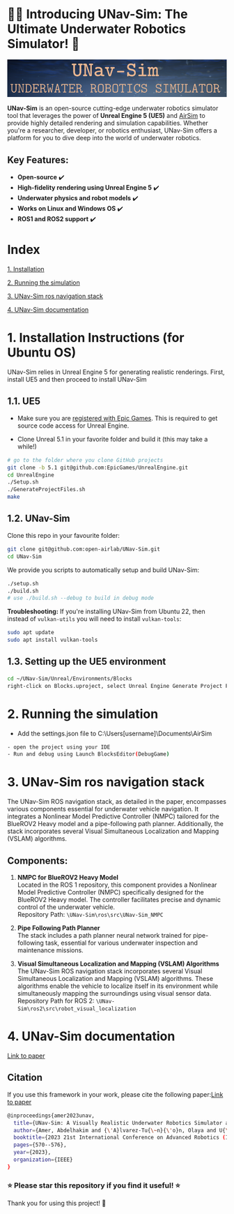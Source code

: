 # 🌊🤖 Introducing UNav-Sim: The Ultimate Underwater Robotics Simulator! 🚀

![UNavSim_logo](UNavSim_logo.png)



**UNav-Sim** is an open-source cutting-edge underwater robotics simulator tool that leverages the power of **Unreal Engine 5 (UE5)** and [AirSim](https://github.com/microsoft/AirSim) to provide highly detailed rendering and simulation capabilities. Whether you're a researcher, developer, or robotics enthusiast, UNav-Sim offers a platform for you to dive deep into the world of underwater robotics.

## Key Features:
- **Open-source** :heavy_check_mark:
- **High-fidelity rendering using Unreal Engine 5** :heavy_check_mark:
- **Underwater physics and robot models** :heavy_check_mark:
- **Works on Linux and Windows OS** :heavy_check_mark:
- **ROS1 and ROS2 support** :heavy_check_mark:




# Index 
 [1. Installation](https://github.com/open-airlab/UNav-Sim#1-installation)
 
 [2. Running the simulation](https://github.com/open-airlab/UNav-Sim#2-running-the-simulation)
 
 [3. UNav-Sim ros navigation stack](https://github.com/open-airlab/UNav-Sim#3-unav-sim-ros-navigation-stack)

 [4. UNav-Sim documentation](https://github.com/open-airlab/UNav-Sim#4-unav-sim-documentation)

# 1. Installation Instructions (for Ubuntu OS)
UNav-Sim relies in Unreal Engine 5 for generating realistic renderings. First, install UE5 and then proceed to install UNav-Sim

## 1.1. UE5
- Make sure you are [registered with Epic Games](https://docs.unrealengine.com/en-US/SharingAndReleasing/Linux/BeginnerLinuxDeveloper/SettingUpAnUnrealWorkflow/index.html). This is required to get source code access for Unreal Engine.

- Clone Unreal 5.1 in your favorite folder and build it (this may take a while!)
```bash
# go to the folder where you clone GitHub projects
git clone -b 5.1 git@github.com:EpicGames/UnrealEngine.git
cd UnrealEngine
./Setup.sh
./GenerateProjectFiles.sh
make
```

## 1.2. UNav-Sim
Clone this repo in your favourite folder:
```bash
git clone git@github.com:open-airlab/UNav-Sim.git
cd UNav-Sim
```
We provide you scripts to automatically setup and build UNav-Sim:
```bash
./setup.sh
./build.sh
# use ./build.sh --debug to build in debug mode
```
**Troubleshooting:** If you're installing UNav-Sim from Ubuntu 22, then instead of `vulkan-utils` you will need to install `vulkan-tools`:
```bash
sudo apt update
sudo apt install vulkan-tools
```
## 1.3. Setting up the UE5 environment
```bash
cd ~/UNav-Sim/Unreal/Environments/Blocks
right-click on Blocks.uproject, select Unreal Engine Generate Project Files
```


# 2. Running the simulation
- Add the settings.json file to C:\Users\[username]\Documents\AirSim

```bash
- open the project using your IDE 
- Run and debug using Launch BlocksEditor(DebugGame)
```


# 3. UNav-Sim ros navigation stack 
The UNav-Sim ROS navigation stack, as detailed in the paper, encompasses various components essential for underwater vehicle navigation. It integrates a Nonlinear Model Predictive Controller (NMPC) tailored for the BlueROV2 Heavy model and a pipe-following path planner. Additionally, the stack incorporates several Visual Simultaneous Localization and Mapping (VSLAM) algorithms.

## Components:

1. **NMPC for BlueROV2 Heavy Model**  
   Located in the ROS 1 repository, this component provides a Nonlinear Model Predictive Controller (NMPC) specifically designed for the BlueROV2 Heavy model. The controller facilitates precise and dynamic control of the underwater vehicle.  
   Repository Path: `\UNav-Sim\ros\src\UNav-Sim_NMPC`

2. **Pipe Following Path Planner**  
   The stack includes a path planner neural network trained for pipe-following task, essential for various underwater inspection and maintenance missions. 

3. **Visual Simultaneous Localization and Mapping (VSLAM) Algorithms**  
   The UNav-Sim ROS navigation stack incorporates several Visual Simultaneous Localization and Mapping (VSLAM) algorithms. These algorithms enable the vehicle to localize itself in its environment while simultaneously mapping the surroundings using visual sensor data.  
   Repository Path for ROS 2: `\UNav-Sim\ros2\src\robot_visual_localization`



# 4. UNav-Sim documentation
[Link to paper](https://ieeexplore.ieee.org/document/10406819) 

## Citation
If you use this framework in your work, please cite the following paper:[Link to paper](https://ieeexplore.ieee.org/document/10406819) 

```bash
@inproceedings{amer2023unav,
  title={UNav-Sim: A Visually Realistic Underwater Robotics Simulator and Synthetic Data-generation Framework},
  author={Amer, Abdelhakim and {\'A}lvarez-Tu{\~n}{\'o}n, Olaya and U{\u{g}}urlu, Halil {\.I}brahim and Sejersen, Jonas Le Fevre and Brodskiy, Yury and Kayacan, Erdal},
  booktitle={2023 21st International Conference on Advanced Robotics (ICAR)},
  pages={570--576},
  year={2023},
  organization={IEEE}
}
```


### **⭐ Please star this repository if you find it useful! ⭐**
Thank you for using this project! 🌟






